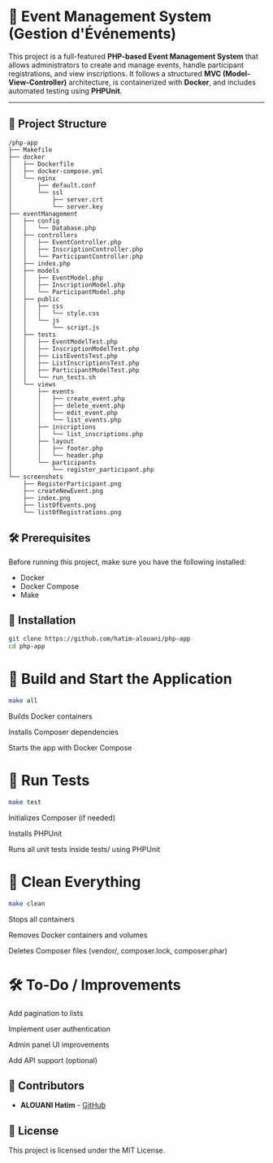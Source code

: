 # 🎉 **Event Management System (Gestion d'Événements)**

This project is a full-featured **PHP-based Event Management System** that allows administrators to create and manage events, handle participant registrations, and view inscriptions. It follows a structured **MVC (Model-View-Controller)** architecture, is containerized with **Docker**, and includes automated testing using **PHPUnit**.

---

## 📁 **Project Structure**

```
/php-app
├── Makefile
├── docker
│   ├── Dockerfile
│   ├── docker-compose.yml
│   └── nginx
│       ├── default.conf
│       └── ssl
│           ├── server.crt
│           └── server.key
├── eventManagement
│   ├── config
│   │   └── Database.php
│   ├── controllers
│   │   ├── EventController.php
│   │   ├── InscriptionController.php
│   │   └── ParticipantController.php
│   ├── index.php
│   ├── models
│   │   ├── EventModel.php
│   │   ├── InscriptionModel.php
│   │   └── ParticipantModel.php
│   ├── public
│   │   ├── css
│   │   │   └── style.css
│   │   └── js
│   │       └── script.js
│   ├── tests
│   │   ├── EventModelTest.php
│   │   ├── InscriptionModelTest.php
│   │   ├── ListEventsTest.php
│   │   ├── ListInscriptionsTest.php
│   │   ├── ParticipantModelTest.php
│   │   └── run_tests.sh
│   └── views
│       ├── events
│       │   ├── create_event.php
│       │   ├── delete_event.php
│       │   ├── edit_event.php
│       │   └── list_events.php
│       ├── inscriptions
│       │   └── list_inscriptions.php
│       ├── layout
│       │   ├── footer.php
│       │   └── header.php
│       └── participants
│           └── register_participant.php
└── screenshots
    ├── RegisterParticipant.png
    ├── createNewEvent.png
    ├── index.png
    ├── listOfEvents.png
    └── listOfRegistrations.png

```
## 🛠 Prerequisites

Before running this project, make sure you have the following installed:
- Docker
- Docker Compose
- Make

## 🔧 Installation

```bash
git clone https://github.com/hatim-alouani/php-app
cd php-app
```

# 🔧 **Build and Start the Application**

```bash
make all
```
Builds Docker containers

Installs Composer dependencies

Starts the app with Docker Compose

# 🧪 **Run Tests**

```bash
make test
```

Initializes Composer (if needed)

Installs PHPUnit

Runs all unit tests inside tests/ using PHPUnit

# 🧹 **Clean Everything**

```bash
make clean
```

Stops all containers

Removes Docker containers and volumes

Deletes Composer files (vendor/, composer.lock, composer.phar)



# 🛠️ **To-Do / Improvements**
Add pagination to lists

Implement user authentication

Admin panel UI improvements

Add API support (optional)

## 👤 Contributors
- **ALOUANI Hatim** - [GitHub](https://github.com/hatim-alouani)

## 📜 License
This project is licensed under the MIT License.
